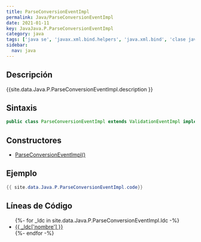 ```yaml
---
title: ParseConversionEventImpl
permalink: Java/ParseConversionEventImpl
date: 2021-01-11
key: JavaJava.P.ParseConversionEventImpl
category: java
tags: ['java se', 'javax.xml.bind.helpers', 'java.xml.bind', 'clase java', 'Java 1.6', 'JAXB Java 1.0']
sidebar: 
  nav: java
---
```


## Descripción
{{site.data.Java.P.ParseConversionEventImpl.description }}

## Sintaxis
~~~java
public class ParseConversionEventImpl extends ValidationEventImpl implements ParseConversionEvent
~~~

## Constructores
* [ParseConversionEventImpl()](/Java/ParseConversionEventImpl/ParseConversionEventImpl/)

## Ejemplo
~~~java
{{ site.data.Java.P.ParseConversionEventImpl.code}}
~~~

## Líneas de Código
<ul>
{%- for _ldc in site.data.Java.P.ParseConversionEventImpl.ldc -%}
   <li>
       <a href="{{_ldc['url'] }}">{{ _ldc['nombre'] }}</a>
   </li>
{%- endfor -%}
</ul>

